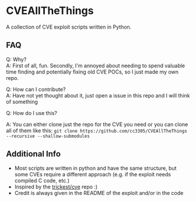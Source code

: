 # CVEAllTheThings

A collection of CVE exploit scripts written in Python.

## FAQ

Q: Why?  
A: First of all, fun. 
   Secondly, I'm annoyed about needing to spend valuable time finding and potentially fixing old CVE POCs, so I just made my own repo.

Q: How can I contribute?  
A: Have not yet thought about it, just open a issue in this repo and I will think of something

Q: How do I use this?

A: You can either clone just the repo for the CVE you need or you can clone all of them like this: `git clone https://github.com/cc3305/CVEAllTheThings --recursive --shallow-submodules`

## Additional Info
- Most scripts are written in python and have the same structure, but some CVEs require a different approach (e.g. if the exploit needs compiled C code, etc.)
- Inspired by the [trickest/cve](https://github.com/trickest/cve) repo :)
- Credit is always given in the README of the exploit and/or in the code
